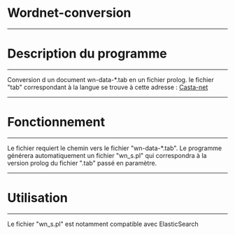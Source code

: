 Wordnet-conversion
==================

***
# Description du programme
***
Conversion d un document wn-data-*.tab en un fichier prolog. le fichier "tab" correspondant à la 
langue se trouve à cette adresse : [Casta-net](http://www.casta-net.jp/~kuribayashi/multi/)

***
# Fonctionnement
***
Le fichier requiert le chemin vers le fichier "wn-data-*.tab". Le programme générera automatiquement un 
fichier "wn_s.pl" qui correspondra à la version prolog du fichier ".tab" passé en paramètre.

***
# Utilisation
***

Le fichier "wn_s.pl" est notamment compatible avec ElasticSearch

